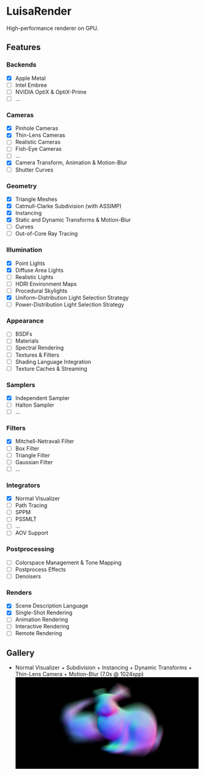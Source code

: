 # LuisaRender
High-performance renderer on GPU.

## Features

### Backends
- [x] Apple Metal
- [ ] Intel Embree
- [ ] NVIDIA OptiX & OptiX-Prime
- [ ] ...

### Cameras
- [x] Pinhole Cameras
- [x] Thin-Lens Cameras
- [ ] Realistic Cameras
- [ ] Fish-Eye Cameras
- [ ] ...
- [x] Camera Transform, Animation & Motion-Blur
- [ ] Shutter Curves

### Geometry
- [x] Triangle Meshes
- [x] Catmull-Clarke Subdivision (with ASSIMP)
- [x] Instancing
- [x] Static and Dynamic Transforms & Motion-Blur
- [ ] Curves
- [ ] Out-of-Core Ray Tracing

### Illumination
- [x] Point Lights
- [x] Diffuse Area Lights
- [ ] Realistic Lights
- [ ] HDRI Environment Maps
- [ ] Procedural Skylights
- [x] Uniform-Distribution Light Selection Strategy
- [ ] Power-Distribution Light Selection Strategy

### Appearance
- [ ] BSDFs
- [ ] Materials
- [ ] Spectral Rendering
- [ ] Textures & Filters
- [ ] Shading Language Integration
- [ ] Texture Caches & Streaming

### Samplers
- [x] Independent Sampler
- [ ] Halton Sampler
- [ ] ...

### Filters
- [x] Mitchell-Netravali Filter
- [ ] Box Filter
- [ ] Triangle Filter
- [ ] Gaussian Filter
- [ ] ...

### Integrators
- [x] Normal Visualizer
- [ ] Path Tracing
- [ ] SPPM
- [ ] PSSMLT
- [ ] ...
- [ ] AOV Support

### Postprocessing
- [ ] Colorspace Management & Tone Mapping
- [ ] Postprocess Effects
- [ ] Denoisers

### Renders
- [x] Scene Description Language
- [x] Single-Shot Rendering
- [ ] Animation Rendering
- [ ] Interactive Rendering
- [ ] Remote Rendering

## Gallery

- Normal Visualizer + Subdivision + Instancing + Dynamic Transforms + Thin-Lens Camera + Motion-Blur (7.0s @ 1024spp)
![](gallery/bunny-motion-blur-normal.png)